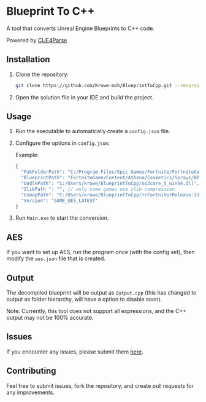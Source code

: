 # Blueprint To C++

A tool that converts Unreal Engine Blueprints to C++ code.

Powered by [CUE4Parse](https://github.com/FabianFG/CUE4Parse)

## Installation

1. Clone the repository:
    ```bash
    git clone https://github.com/Krowe-moh/BlueprintToCpp.git --recursive
    ```

2. Open the solution file in your IDE and build the project.

## Usage

1. Run the executable to automatically create a `config.json` file.

2. Configure the options in `config.json`:

    Example:
    ```js
    {
      "PakFolderPath": "C:/Program Files/Epic Games/Fortnite/FortniteGame/Content/Paks",
      "BlueprintPath": "FortniteGame/Content/Athena/Cosmetics/Sprays/BP_SprayDecal.uasset",
      "OodlePath": "C:/Users/krowe/BlueprintToCpp/oo2core_5_win64.dll",
      "ZlibPath ": "", // only some games use zlib compression
      "UsmapPath": "C:/Users/krowe/BlueprintToCpp/++Fortnite+Release-33.20-CL-39082670-Windows_oo.usmap",
      "Version": "GAME_UE5_LATEST"
    }
    ```

3. Run `Main.exe` to start the conversion.

## AES

If you want to set up AES, run the program once (with the config set), then modify the `aes.json` file that is created.

## Output

The decompiled blueprint will be output as `Output.cpp` (this has changed to output as folder hierarchy, will have a option to disable soon).

Note: Currently, this tool does not support all expressions, and the C++ output may not be 100% accurate.

## Issues

If you encounter any issues, please submit them [here](https://github.com/Krowe-moh/BlueprintToCpp/issues).

## Contributing

Feel free to submit issues, fork the repository, and create pull requests for any improvements.
